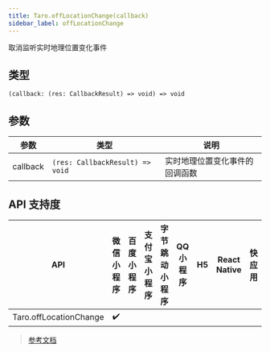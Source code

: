 ```yaml
---
title: Taro.offLocationChange(callback)
sidebar_label: offLocationChange
---
```


取消监听实时地理位置变化事件

## 类型

```tsx
(callback: (res: CallbackResult) => void) => void
```

## 参数

| 参数 | 类型 | 说明 |
| --- | --- | --- |
| callback | `(res: CallbackResult) => void` | 实时地理位置变化事件的回调函数 |

## API 支持度

| API | 微信小程序 | 百度小程序 | 支付宝小程序 | 字节跳动小程序 | QQ 小程序 | H5 | React Native | 快应用 |
| :---: | :---: | :---: | :---: | :---: | :---: | :---: | :---: | :---: |
| Taro.offLocationChange | ✔️ |  |  |  |  |  |  |  |

> [参考文档](https://developers.weixin.qq.com/miniprogram/dev/api/location/wx.offLocationChange.html)

